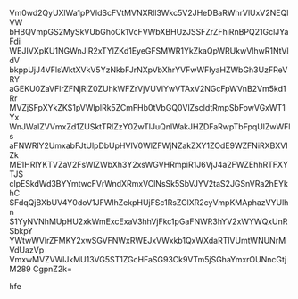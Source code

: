 Vm0wd2QyUXlWa1pPVldScFVtMVNXRll3Wkc5V2JHeDBaRWhrVlUxV2NEQlVW
bHBQVmpGS2MySkVUbGhoCk1VcFVWbXBHUzJSSFZrZFhiRnBPQ21GclJYaFdi
WEJIVXpKU1NGWnJiR2xTYlZKd1EyeGFSMWR1YkZkaQpWRUkwVlhwR1NtVldV
bkppUjJ4VFlsWktXVkV5YzNkbFJrNXpVbXhrYVFwWFIyaHZWbGh3UzFReVRY
aGEKU0ZaVFlrZFNjRlZ0ZUhkWFZrVjVUVlYwVTAxV2NGcFpWVnB2Vm5kd1Rr
MVZjSFpXYkZKS1pVWlplRk5ZCmFHb0tVbGQ0VlZscldtRmpSbFowVGxWT1Yx
WnJWalZVVmxZd1ZUSktTRlZzY0ZwTlJuQnlWakJHZDFaRwpTbFpqUlZwWFls
aFNWRlY2UmxabFJtUlpDbUpHVlV0WlZFWjNZakZXY1ZOdE9WZFNiRXBXVlZk
ME1HRlYKTVZaV2FsWlZWbXh3Y2xsWGVHRmpiR1J6VjJ4a2FWZEhhRTFXYTJS
clpESkdWd3BYYmtwcFVrWndXRmxVClNsSk5SbVJYV2taS2JGSnVRa2hEYkhC
SFdqQjBXbUV4Y0doV1JFWlhZekpHUjFSc1RsZGlXR2cyVmpKMAphazVYUlhn
S1YyNVNhMUpHU2xkWmExcExaV3hhVjFkc1pGaFNWR3hYV2xWYWQxUnRSbkpY
YWtwWVlrZFMKY2xwSGVFNWxRWEJxVWxkb1QxWXdaRTlVUmtWNUNrMVdUazVp
VmxwMVZVWlJkMU13VG5ST1ZGcHFaSG93Ck9VTm5jSGhaYmxrOUNncGtjM289
CgpnZ2k=

hfe